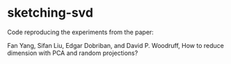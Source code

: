 # sketching-svd

Code reproducing the experiments from the paper:

Fan Yang, Sifan Liu, Edgar Dobriban, and David P. Woodruff, How to reduce dimension with PCA and random projections?
